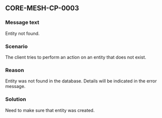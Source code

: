 ## CORE-MESH-CP-0003
### Message text
Entity not found.

### Scenario
The client tries to perform an action on an entity that does not exist.

### Reason
Entity was not found in the database. Details will be indicated in the error message.

### Solution
Need to make sure that entity was created.
